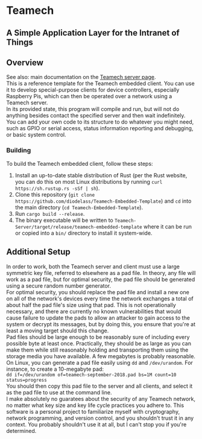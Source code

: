 # Teamech
## A Simple Application Layer for the Intranet of Things
  
## Overview
See also: main documentation on the 
[Teamech server page](https://github.com/diodelass/Teamech-Server "Teamech Server").  
This is a reference template for the Teamech embedded client. You can use it to develop special-purpose
clients for device controllers, especially Raspberry Pis, which can then be operated over a network using
a Teamech server.  
In its provided state, this program will compile and run, but will not do anything besides contact the
specified server and then wait indefinitely. You can add your own code to its structure to do whatever you 
might need, such as GPIO or serial access, status information reporting and debugging, or basic system
control. 

### Building
To build the Teamech embedded client, follow these steps:  
1. Install an up-to-date stable distribution of Rust (per the Rust website, you can do this on most
Linux distributions by running `curl https://sh.rustup.rs -sSf | sh`).
2. Clone this repository (`git clone https://github.com/diodelass/Teamech-Embedded-Template`) and `cd` 
into the main directory (`cd Teamech-Embedded-Template`).
3. Run `cargo build --release`.
4. The binary executable will be written to `Teamech-Server/target/release/teamech-embedded-template` 
where it can be run or copied into a `bin/` directory to install it system-wide.  
  
## Additional Setup
In order to work, both the Teamech server and client must use a large symmetric key file, referred
to elsewhere as a pad file. In theory, any file will work as a pad file, but for optimal security,
the pad file should be generated using a secure random number generator.  
For optimal security, you should replace the pad file and install a new one on all of the network's 
devices every time the network exchanges a total of about half the pad file's size using that pad.
This is not operationally necessary, and there are currently no known vulnerabilities that would cause
failure to update the pads to allow an attacker to gain access to the system or decrypt its messages,
but by doing this, you ensure that you're at least a moving target should this change.  
Pad files should be large enough to be reasonably sure of including every possible byte at least once.
Practically, they should be as large as you can make them while still reasonably holding and transporting
them using the storage media you have available. A few megabytes is probably reasonable.  
On Linux, you can generate a pad file easily using `dd` and `/dev/urandom`. For instance, to create
a 10-megabyte pad:  
`dd if=/dev/urandom of=teamech-september-2018.pad bs=1M count=10 status=progress`  
You should then copy this pad file to the server and all clients, and select it as the pad file to
use at the command line.  
I make absolutely no guaratees about the security of any Teamech network, no matter what key size 
and key life cycle practices you adhere to. This software is a personal project to familiarize myself
with cryptography, network programming, and version control, and you shouldn't trust it in any context.
You probably shouldn't use it at all, but I can't stop you if you're determined.
